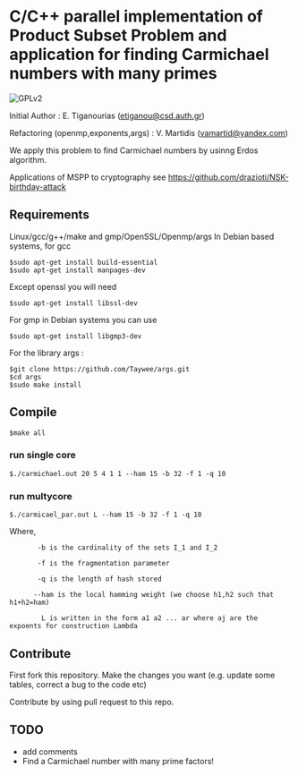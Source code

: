 #  C/C++ parallel implementation of Product Subset Problem and application for finding Carmichael numbers with many primes

![GPLv2][]

[GPLv2]: https://img.shields.io/badge/license-GPLv2-lightgrey.svg

Initial Author 						  : E. Tiganourias (etiganou@csd.auth.gr)

Refactoring (openmp,exponents,args)    : V. Martidis    (vamartid@yandex.com)

We apply this problem to find Carmichael numbers by usinng Erdos algorithm.

Applications of MSPP to cryptography see https://github.com/drazioti/NSK-birthday-attack

## Requirements
Linux/gcc/g++/make
and gmp/OpenSSL/Openmp/args
In Debian based systems, for gcc
```
$sudo apt-get install build-essential
$sudo apt-get install manpages-dev
```

Except openssl you will need
```
$sudo apt-get install libssl-dev
```

For gmp in Debian systems you can use
```
$sudo apt-get install libgmp3-dev
```

For the library args :
```
$git clone https://github.com/Taywee/args.git
$cd args
$sudo make install
```

## Compile
```
$make all
```

### run single core
```
$./carmichael.out 20 5 4 1 1 --ham 15 -b 32 -f 1 -q 10
```

### run multycore
```
$./carmicael_par.out L --ham 15 -b 32 -f 1 -q 10
```
Where,      
```
	   -b is the cardinality of the sets I_1 and I_2
	   
	   -f is the fragmentation parameter
	   
	   -q is the length of hash stored

	  --ham is the local hamming weight (we choose h1,h2 such that h1+h2=ham)

	    L is written in the form a1 a2 ... ar where aj are the expoents for construction Lambda
```

## Contribute
First fork this repository. Make the changes you want (e.g. update some tables, correct a bug to the code etc)

Contribute by using pull request to this repo. 

## TODO
- add comments
- Find a Carmichael number with many prime factors!

